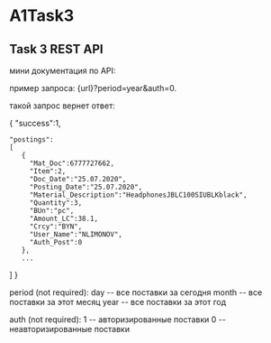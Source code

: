 # A1Task3
## Task 3 REST API

мини документация по API:

пример запроса: {url}?period=year&auth=0.

такой запрос вернет ответ:

  {
  "success":1,
  
    "postings":
    [
       {  
         "Mat_Doc":6777727662,
         "Item":2,
         "Doc_Date":"25.07.2020",
         "Posting_Date":"25.07.2020",
         "Material_Description":"HeadphonesJBLC100SIUBLKblack",
         "Quantity":3,
         "BUn":"pc",
         "Amount_LC":38.1,
         "Crcy":"BYN",
         "User_Name":"NLIMONOV",
         "Auth_Post":0
       },
       ...
   ]
  }
  
period (not required): 
    day -- все поставки за сегодня
    month -- все поставки за этот месяц
    year -- все поставки за этот год
    
auth (not required): 
    1 -- авторизированные поставки
    0 -- неавторизированные поставки
    

